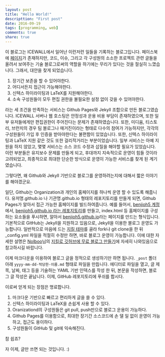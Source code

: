 ```yaml
---
layout: post
title: "Hello World!"
descripttion: "First post"
date: 2016-09-19
tags: [programming, web]
comments: true
share: true
---
```


이 블로그는 ICEWALL에서 일어난 이런저런 일들을 기록하는 블로그입니다. 페이스북에 [페이지](https://www.facebook.com/icewall.hyu)가 존재하지만, 코드, 이슈, 그리고 각 구성원의 소소한 프로젝트 관련 글들을 올려서 보여주는 기술 블로그로써의 역할을 하기에는 무리가 있다는 것을 절실히 느꼈습니다. 그래서, 대안을 찾게 되었습니다.

1. 장기간 보존을 할 수 있어야한다.
2. 어디서든지 접근이 가능해야한다.
3. 신텍스 하이라이팅과 LaTeX를 지원해야한다.
4. 소속 구성원들이 모두 편집 권한을 불필요한 설정 없이 갖을 수 있어야한다.

라는 세 조건을 만족하는 서비스는 Github Pages와 Jekyll 조합으로 만든 블로그였습니다. ICEWALL 서버나 웹 호스팅은 안정성과 운용 비용 부담이 존재하였으며, 또한 일부 유저들에게만 편집권한이 주어진다는 문제가 존재하였습니다. 또한, 미디움, 티스토리, 브런치의 경우 팀 블로그나 매거진이라는 형태로 다수의 참여가 가능하지만, 각각의 구성원들이 가입 후 인증을 받아야한다는 불편함이 있었습니다. 또한, 신텍스 하이라이팅과 LaTeX 지원 같은 것도 또한 걸리적거리는 부분이었습니다. 일부 서비스는 아예 지원을 하지 않았고, 몇몇 서비스는 소스 코드 수정과 삽질을 해야할 필요가 있었습니다. 이런 부분들은 유지보수 문제를 만들게 되고, 후대까지 지속적으로 운영이 힘들 것이라 고려되었고, 최종적으로 최대한 단순한 방식으로 운영이 가능한 서비스를 찾게 된 계기였습니다.

그렇다면, 왜 Github와 Jekyll 기반으로 블로그를 운영하려는지에 대해서 짧은 이야기를 해야겠군요.

일단, Github는 Organization과 개인의 홈페이지를 하나씩 운영 할 수 있도록 해줍니다. 유저명.github.io 나 기관명.github.io 형태의 레포지토리를 만들게 되면, Github Pages가 알아서 접근 가능한 홈페이지를 빌드하여줍니다. 예를 들어서, [benjioh5 계정](https://github.com/benjioh5)에서, [benjioh5.github.io 라는 레포지토리](https://github.com/benjioh5/benjioh5.github.io)를 만들고, index.html 등 홈페이지를 구성하는 요소들을 푸시하면, 알아서 [benjioh5.github.io](benjioh5.github.io)라는 페이지를 만드는 형식입니다. 기본적으로 GitHub는 Jekyll을 지원하고 있음으로, Jekyll을 이용한 블로그 운영도 가능합니다. 일반적으로 마음에 드는 [지킬 테마](http://jekyllthemes.org/)를 골라 fork나 git clone을 한 뒤 _config.yml 파일을 적절히 수정만 하면, 바로 블로그 운영이 가능합니다. 이에 대한 자세한 설명은 [Nolboo](nolboo.kim/)님의 [지킬로 깃허브에 무료 블로그 만들기](https://nolboo.kim/blog/2013/10/15/free-blog-with-github-jekyll/)에 자세히 나와있음으로 참고하시길 바랍니다.

이제 마크다운을 이용하여 블로그 글을 정적으로 생성하기만 하면 됩니다. `_post` 폴더 아래 `yyyy-mm-dd-적당한-이름.md` 형태로 파일을 만듭니다. 에디터로 파일을 열고, 글 제목, 날짜, 태그 등을 기술하는 YAML 기반 인덱스를 작성 한 뒤, 본문을 작성하면, 블로그 글 작성은 끝납니다. 이제, GitHub 레포지토리에 푸쉬를 합시다. 

이로써 얻게 되는 장점은 명료합니다.

1. 마크다운 기반으로 빠르고 편리하게 글을 쓸 수 있다.
2. 신텍스 하이라이팅과 LaTeX을 손쉽게 사용 할 수 있다.
3. Oranizationd의 구성원들은 git pull, push만으로 블로그 운용이 가능하다.
4. Github Pages를 이용함으로, 최대한 장기간 소스코드에 손 댈 일 없이 운영이 가능하고, 접근도 용이하다.
5. 구성원들이 GitHub 및 git에 익숙해진다.

참 쉽죠?

자 이제, 글만 쓰면 되는 것입니다. :)